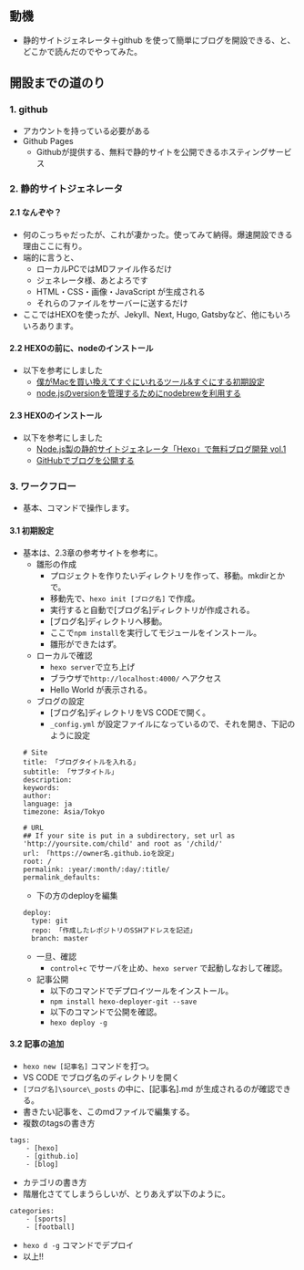 ## 動機
* 静的サイトジェネレータ＋github を使って簡単にブログを開設できる、と、どこかで読んだのでやってみた。

## 開設までの道のり
### 1. github
* アカウントを持っている必要がある
* Github Pages
  * Githubが提供する、無料で静的サイトを公開できるホスティングサービス

### 2. 静的サイトジェネレータ
#### 2.1 なんぞや？
* 何のこっちゃだったが、これが凄かった。使ってみて納得。爆速開設できる理由ここに有り。
* 端的に言うと、
  * ローカルPCではMDファイル作るだけ
  * ジェネレータ様、あとよろです
  * HTML・CSS・画像・JavaScript が生成される
  * それらのファイルをサーバーに送するだけ
* ここではHEXOを使ったが、Jekyll、Next, Hugo, Gatsbyなど、他にもいろいろあります。

#### 2.2 HEXOの前に、nodeのインストール
* 以下を参考にしました
  * [僕がMacを買い換えてすぐにいれるツール&すぐにする初期設定](https://dotstud.io/blog/setup-new-mac-app/#node-js%E7%92%B0%E5%A2%83%E6%95%B4%E5%82%99)
  * [node.jsのversionを管理するためにnodebrewを利用する](https://qiita.com/sinmetal/items/154e81823f386279b33c)

#### 2.3 HEXOのインストール
* 以下を参考にしました
  * [Node.js製の静的サイトジェネレータ「Hexo」で無料ブログ開発 vol.1](https://dotstud.io/blog/hexo-static-site-vol1/)
  * [GitHubでブログを公開する](https://qiita.com/sakkuntyo/items/dca3ab792a30645b2d66)

### 3. ワークフロー
* 基本、コマンドで操作します。
#### 3.1 初期設定
* 基本は、2.3章の参考サイトを参考に。
  * 雛形の作成
    * プロジェクトを作りたいディレクトリを作って、移動。mkdirとかで。
    * 移動先で、`hexo init [ブログ名]` で作成。
    * 実行すると自動で[ブログ名]ディレクトリが作成される。 
    * [ブログ名]ディレクトリへ移動。
    * ここで`npm install`を実行してモジュールをインストール。
    * 雛形ができたはず。  
  * ローカルで確認
    * `hexo server`で立ち上げ
    * ブラウザで`http://localhost:4000/` へアクセス
    * Hello World が表示される。
  * ブログの設定
    * [ブログ名]ディレクトリをVS CODEで開く。
    * `_config.yml` が設定ファイルになっているので、それを開き、下記のように設定
  ```
  # Site
  title: 「ブログタイトルを入れる」
  subtitle: 「サブタイトル」
  description:
  keywords:
  author: 
  language: ja
  timezone: Asia/Tokyo

  # URL
  ## If your site is put in a subdirectory, set url as 'http://yoursite.com/child' and root as '/child/'
  url: 「https://owner名.github.ioを設定」
  root: /
  permalink: :year/:month/:day/:title/
  permalink_defaults:
  ```
    * 下の方のdeployを編集
  ```
  deploy:
    type: git
    repo: 「作成したレポジトリのSSHアドレスを記述」
    branch: master
  ```
    * 一旦、確認
      * `control+c` でサーバを止め、`hexo server` で起動しなおして確認。
  * 記事公開
    * 以下のコマンドでデプロイツールをインストール。
    * `npm install hexo-deployer-git --save`
    * 以下のコマンドで公開を確認。
    * `hexo deploy -g`
    
#### 3.2 記事の追加
* `hexo new [記事名]` コマンドを打つ。
* VS CODE でブログ名のディレクトリを開く
* `[ブログ名]\source\_posts` の中に、[記事名].md が生成されるのが確認できる。
* 書きたい記事を、このmdファイルで編集する。
* 複数のtagsの書き方
 ```
 tags: 
     - [hexo]
     - [github.io]
     - [blog]
 ```
* カテゴリの書き方
 * 階層化さててしまうらしいが、とりあえず以下のように。
 ```
 categories:
     - [sports]
     - [football]
 ```
* `hexo d -g` コマンドでデプロイ
* 以上!!




